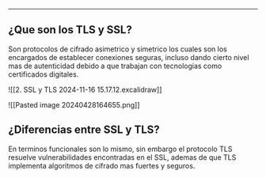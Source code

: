 
---
## ¿Que son los TLS y SSL?
Son protocolos de cifrado asimetrico y simetrico los cuales son los encargados de establecer conexiones seguras, incluso dando cierto nivel mas de autenticidad debido a que trabajan con tecnologias como certificados digitales.

![[2. SSL y TLS 2024-11-16 15.17.12.excalidraw]]



![[Pasted image 20240428164655.png]]

## ¿Diferencias entre SSL y TLS?
En terminos funcionales son lo mismo, sin embargo el protocolo TLS resuelve vulnerabilidades encontradas en el SSL, ademas de que TLS implementa algoritmos de cifrado mas fuertes y seguros.

